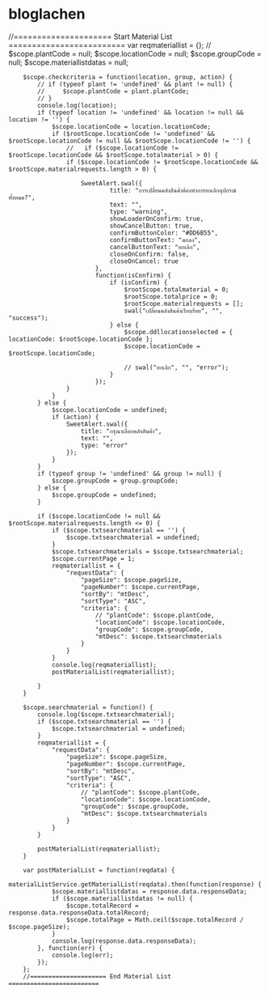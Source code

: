 # bloglachen
//===================== Start Material List =========================
        var reqmateriallist = {};
        // $scope.plantCode = null;
        $scope.locationCode = null;
        $scope.groupCode = null;
        $scope.materiallistdatas = null;

        $scope.checkcriteria = function(location, group, action) {
            // if (typeof plant != 'undefined' && plant != null) {
            //     $scope.plantCode = plant.plantCode;
            // }
            console.log(location);
            if (typeof location != 'undefined' && location != null && location != '') {
                $scope.locationCode = location.locationCode;
                if ($rootScope.locationCode != 'undefined' && $rootScope.locationCode != null && $rootScope.locationCode != '') {
                    //   if ($scope.locationCode != $rootScope.locationCode && $rootScope.totalmaterial > 0) {
                    if ($scope.locationCode != $rootScope.locationCode && $rootScope.materialrequests.length > 0) {

                        SweetAlert.swal({
                                title: "การเปลี่ยนคลังสินค้าต้องทำการยกเลิกอุปกรณ์ทั้งหมด?",
                                text: "",
                                type: "warning",
                                showLoaderOnConfirm: true,
                                showCancelButton: true,
                                confirmButtonColor: "#DD6B55",
                                confirmButtonText: "ตกลง",
                                cancelButtonText: "ยกเลิก",
                                closeOnConfirm: false,
                                closeOnCancel: true
                            },
                            function(isConfirm) {
                                if (isConfirm) {
                                    $rootScope.totalmaterial = 0;
                                    $rootScope.totalprice = 0;
                                    $rootScope.materialrequests = [];
                                    swal("เปลี่ยนคลังสินค้าเรียบร้อย", "", "success");
                                } else {
                                    $scope.ddllocationselected = { locationCode: $rootScope.locationCode };
                                    $scope.locationCode = $rootScope.locationCode;

                                    // swal("ยกเลิก", "", "error");
                                }
                            });
                    }
                }
            } else {
                $scope.locationCode = undefined;
                if (action) {
                    SweetAlert.swal({
                        title: "กรุณาเลือกคลังสินค้า",
                        text: "",
                        type: "error"
                    });
                }
            }
            if (typeof group != 'undefined' && group != null) {
                $scope.groupCode = group.groupCode;
            } else {
                $scope.groupCode = undefined;
            }

            if ($scope.locationCode != null && $rootScope.materialrequests.length <= 0) {
                if ($scope.txtsearchmaterial == '') {
                    $scope.txtsearchmaterial = undefined;
                }
                $scope.txtsearchmaterials = $scope.txtsearchmaterial;
                $scope.currentPage = 1;
                reqmateriallist = {
                    "requestData": {
                        "pageSize": $scope.pageSize,
                        "pageNumber": $scope.currentPage,
                        "sortBy": "mtDesc",
                        "sortType": "ASC",
                        "criteria": {
                            // "plantCode": $scope.plantCode,
                            "locationCode": $scope.locationCode,
                            "groupCode": $scope.groupCode,
                            "mtDesc": $scope.txtsearchmaterials
                        }
                    }
                }
                console.log(reqmateriallist);
                postMaterialList(reqmateriallist);

            }
        }

        $scope.searchmaterial = function() {
            console.log($scope.txtsearchmaterial);
            if ($scope.txtsearchmaterial == '') {
                $scope.txtsearchmaterial = undefined;
            }
            reqmateriallist = {
                "requestData": {
                    "pageSize": $scope.pageSize,
                    "pageNumber": $scope.currentPage,
                    "sortBy": "mtDesc",
                    "sortType": "ASC",
                    "criteria": {
                        // "plantCode": $scope.plantCode,
                        "locationCode": $scope.locationCode,
                        "groupCode": $scope.groupCode,
                        "mtDesc": $scope.txtsearchmaterials
                    }
                }
            }

            postMaterialList(reqmateriallist);
        }

        var postMaterialList = function(reqdata) {
            materialListService.getMaterialList(reqdata).then(function(response) {
                $scope.materiallistdatas = response.data.responseData;
                if ($scope.materiallistdatas != null) {
                    $scope.totalRecord = response.data.responseData.totalRecord;
                    $scope.totalPage = Math.ceil($scope.totalRecord / $scope.pageSize);
                }
                console.log(response.data.responseData);
            }, function(err) {
                console.log(err);
            });
        };
        //===================== End Material List =========================
